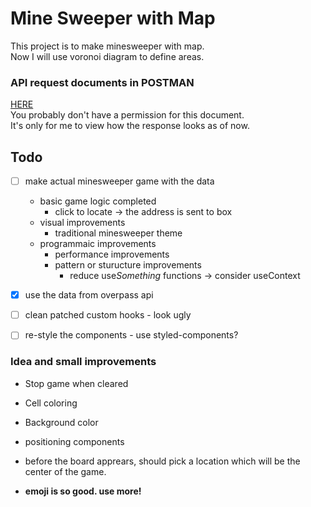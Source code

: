# Mine Sweeper with Map
This project is to make minesweeper with map.  
Now I will use voronoi diagram to define areas.
### API request documents in POSTMAN
[HERE](https://documenter.getpostman.com/view/33731280/2sA35LVezA)  
You probably don't have a permission for this document.  
It's only for me to view how the response looks as of now.
## Todo
- [ ] make actual minesweeper game with the data
    - basic game logic completed
        - click to locate -> the address is sent to box
    - visual improvements
        - traditional minesweeper theme
    - programmaic improvements
        - performance improvements
        - pattern or sturucture improvements
            - reduce use*Something* functions -> consider useContext
- [x] use the data from overpass api

- [ ] clean patched custom hooks - look ugly
- [ ] re-style the components - use styled-components?

### Idea and small improvements
- Stop game when cleared
- Cell coloring
- Background color
- positioning components
- before the board apprears, should pick a location which will be the center of the game.

- **emoji is so good. use more!**